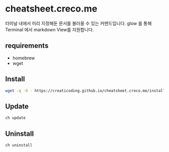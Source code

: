 # cheatsheet.creco.me

터미널 내에서 미리 지정해둔 문서를 불러올 수 있는 커맨드입니다. glow 를 통해 Terminal 에서 markdown View를 지원합니다.

## requirements

- homebrew
- wget

## Install

```bash
wget -q -O - https://creaticoding.github.io/cheatsheet.creco.me/install.sh | bash
```

## Update

```bash
ch update
```

## Uninstall

```bash
ch uninstall
```
